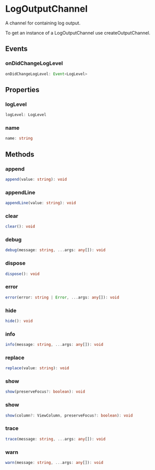 # LogOutputChannel

A channel for containing log output.

To get an instance of a LogOutputChannel use createOutputChannel.

## Events

### onDidChangeLogLevel

```typescript
onDidChangeLogLevel: Event<LogLevel>
```

## Properties

### logLevel

```typescript
logLevel: LogLevel
```

### name

```typescript
name: string
```

## Methods

### append

```typescript
append(value: string): void
```

### appendLine

```typescript
appendLine(value: string): void
```

### clear

```typescript
clear(): void
```

### debug

```typescript
debug(message: string, ...args: any[]): void
```

### dispose

```typescript
dispose(): void
```

### error

```typescript
error(error: string | Error, ...args: any[]): void
```

### hide

```typescript
hide(): void
```

### info

```typescript
info(message: string, ...args: any[]): void
```

### replace

```typescript
replace(value: string): void
```

### show

```typescript
show(preserveFocus?: boolean): void
```

### show

```typescript
show(column?: ViewColumn, preserveFocus?: boolean): void
```

### trace

```typescript
trace(message: string, ...args: any[]): void
```

### warn

```typescript
warn(message: string, ...args: any[]): void
```

[ViewColumn]: ViewColumn.md
[debug]: debug.md
[Event]: EventT.md
[LogLevel]: LogLevel.md
